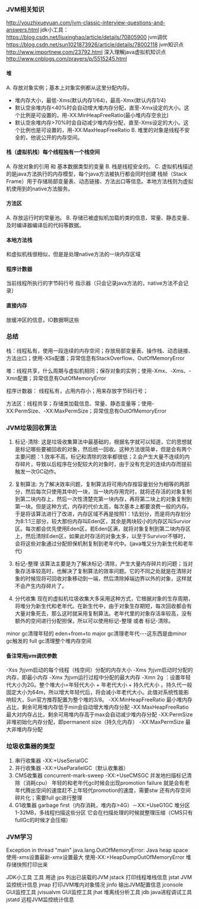 ### JVM相关知识
http://youzhixueyuan.com/jvm-classic-interview-questions-and-answers.html
jdk小工具：
https://blog.csdn.net/liuxinghao/article/details/70805900
jvm调优
https://blog.csdn.net/sun1021873926/article/details/78002118
jvm知识点
http://www.importnew.com/23792.html
深入理解java虚拟机知识点
http://www.cnblogs.com/prayers/p/5515245.html
#### 堆
A. 存放对象实例；基本上对象实例都从这里分配内存。
  - 堆内存大小，最低-Xms(默认内存1/64)，最高-Xmx(默认内存1/4)
  - 默认空余堆内存<40%时会自动增大堆内存分配，直至-Xmx设定的大小。这个比例是可设置的，用-XX:MinHeapFreeRatio(最小堆内存空余比)
  - 默认空余堆内存>70%时会自动减少堆内存分配，直至-Xms设定的大小。这个比例也是可设置的，用-XX:MaxHeapFreeRatio
B. 堆里的对象是线程不安全的，他说公开的内存空间。

#### 栈（虚拟机栈）每个线程独有一个栈空间
A. 存放对象的引用 和 基本数据类型的变量
B. 栈是线程安全的。
C. 虚拟机栈描述的是java方法执行的内存模型，每个java方法被执行都会同时创建 栈帧（Stack Frame）用于存储局部变量表、动态链接、方法出口等信息。本地方法栈则为虚拟机使用到的native方法服务。

#### 方法区
A. 存放运行时的常量池。
B. 存储已被虚拟机加载的类的信息、常量、静态变量、及时编译器编译后的代码等数据。

#### 本地方法栈
和虚拟机栈很相似，但是是处理native方法的一块内存区域


#### 程序计数器
当前线程所执行的字节码行号 指示器（只会记录java方法的，native方法不会记录）

#### 直接内存
放缓冲区的信息，IO数据啊这些

### 总结
栈：线程私有，使用一段连续的内存空间；存放局部变量表、操作栈、动态链接、方法出口；使用-XSs配置；异常信息有StackOverflow、OutOfMemoryError

堆：线程共享，什么周期与虚拟机相同；保存对象的实例；使用-Xmx、-Xms、-Xmn配置；异常信息有OutOfMemoryError

程序计数器： 线程私有，占用内存小；用来存放字节码行号；

方法区：线程共享；存储类加载信息、常量、静态变量等；使用-XX:PermSize、-XX:MaxPermSize；异常信息有OutOfMemoryError

### JVM垃圾回收算法
1. 标记-清除: 这是垃圾收集算法中最基础的，根据名字就可以知道，它的思想就是标记哪些要被回收的对象，然后统一回收。这种方法很简单，但是会有两个主要问题：1.效率不高，标记和清除的效率都很低；2.会产生大量不连续的内存碎片，导致以后程序在分配较大的对象时，由于没有充足的连续内存而提前触发一次GC动作。


2. 复制算法: 为了解决效率问题，复制算法将可用内存按容量划分为相等的两部分，然后每次只使用其中的一块，当一块内存用完时，就将还存活的对象复制到第二块内存上，然后一次性清楚完第一块内存，再将第二块上的对象复制到第一块。但是这种方式，内存的代价太高，每次基本上都要浪费一般的内存。 于是将该算法进行了改进，内存区域不再是按照1：1去划分，而是将内存划分为8:1:1三部分，较大那份内存叫Eden区，其余是两块较小的内存区叫Survior区。每次都会优先使用Eden区，若Eden区满，就将对象复制到第二块内存区上，然后清除Eden区，如果此时存活的对象太多，以至于Survivor不够时，会将这些对象通过分配担保机制复制到老年代中。(java堆又分为新生代和老年代)

3. 标记-整理 该算法主要是为了解决标记-清除，产生大量内存碎片的问题；当对象存活率较高时，也解决了复制算法的效率问题。它的不同之处就是在清除对象的时候现将可回收对象移动到一端，然后清除掉端边界以外的对象，这样就不会产生内存碎片了。

4. 分代收集 现在的虚拟机垃圾收集大多采用这种方式，它根据对象的生存周期，将堆分为新生代和老年代。在新生代中，由于对象生存期短，每次回收都会有大量对象死去，那么这时就采用复制算法。老年代里的对象存活率较高，没有额外的空间进行分配担保，所以可以使用标记-整理 或者 标记-清除。

minor gc清理年轻的 eden+from+to
major gc清理老年代---这东西是由minor gc触发的
full gc清理整个堆内存空间


#### 备注常用jvm调优参数
-Xss 为jvm启动的每个线程（栈空间）分配的内存大小
-Xms 为jvm启动时分配的内存，即最小内存
-Xmx 为jvm运行过程中分配的最大内存
-Xmn 2g ：设置年轻代大小为2G。整个堆大小=年轻代大小 + 年老代大小 + 持久代大小 。持久代一般固定大小为64m，所以增大年轻代后，将会减小年老代大小。此值对系统性能影响较大，Sun官方推荐配置为整个堆的3/8。
-XX:MinHeapFreeRatio 最小堆内存占比，剩余可用堆内存低于min会自动增大堆内存分配
-XX:MaxHeapFreeRatio 最大对内存占比，剩余可用堆内存高于max会自动减少堆内存分配
-XX:PermSize 非堆初始化内存分配，即permanent size（持久化内存）
-XX:MaxPermSize 最大非堆内存分配

### 垃圾收集器的类型
1. 串行收集器 -XX:+UseSerialGC
2. 并行收集器 -XX:+UseParallelGC（默认收集器）
3. CMS收集器 concurrent-mark-sweep -XX:+UseCMSGC
并发地扫描标记清除（消耗cpu）
年轻的和老年代gc时候会出现promotion failure
就是会有老年代腾出空间的速度赶不上年轻代promotion的速度，需要stw
还有内存空间碎片化；需要full gc进行整理
4. G1收集器 garbage first（内存消耗，堆内存>4G）－XX:+UseG1GC
堆分区1-32MB，多线程扫描这些分区
它会在扫描处理的时候就整理压缩（CMS只有fullGc的时候才会压缩）


### JVM学习
Exception in thread "main" java.lang.OutOfMemoryError: Java heap space
使用-xms设置最新-xmx设置最大
使用-XX:+HeapDumpOutOfMemoryError 堆存储快照打印出来


JDK小工具
工具	用途
jps	列出已装载的JVM
jstack	打印线程堆栈信息
jstat	JVM监控统计信息
jmap	打印JVM堆内对象情况
jinfo	输出JVM配置信息
jconsole	GUI监控工具
jvisualvm	GUI监控工具
jhat	堆离线分析工具
jdb	java进程调试工具
jstatd	远程JVM监控统计信息
